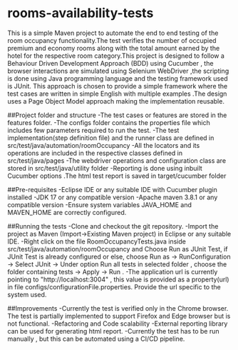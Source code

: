 # rooms-availability-tests
This is a simple Maven project to automate the end to end testing of the room occupancy functionality.The test verifies the number of occupied premium and economy rooms along with the total amount earned by the hotel for the respective room category.This project is designed to follow a Behaviour Driven Development Approach (BDD) using Cucumber , the browser interactions are simulated using Selenium WebDriver ,the scripting is done using Java programming language and the testing framework used is JUnit. This approach is chosen to provide a simple framework where the test cases are written in simple English with multiple examples .The design uses a Page Object Model approach making the implementation reusable.

##Project folder and structure
-The test cases or features are stored in the features folder.
-The configs folder contains the properties file which includes few parameters required to run the test.
-The test implementation(step definition file) and the runner class are defined in src/test/java/automation/roomOccupancy
-All the locators and its operations are included in the respective classes defined in src/test/java/pages
-The webdriver operations and configuration class are stored in src/test/java/utility folder
-Reporting is done using inbuilt Cucumber options .The html test report is saved in target/cucumber folder

##Pre-requisites
-Eclipse IDE or any suitable IDE with Cucumber plugin installed
-JDK 17 or any compatible version
-Apache maven 3.8.1 or any compatible version
-Ensure system variables JAVA_HOME and MAVEN_HOME are correctly configured.

##Running the tests
-Clone and checkout the git repository.
-Import the project as Maven (Import->Existing Maven project) in Eclipse or any suitable IDE.
-Right click on the file RoomOccupancyTests.java inside src/test/java/automation/roomOccupancy and Choose Run as JUnit Test, if JUnit Test is already configured or else, choose Run as -> RunConfiguration -> Select JUnit -> Under option Run all tests in selected folder , choose the folder containing tests -> Apply -> Run .
-The application url is currently pointing to "http://localhost:3004" , this value is provided as a property(url) in file configs/configurationFile.properties. Provide the url specific to the system used.

##Improvements
-Currently the test is verified only in the Chrome browser. The test is partially implemented to support Firefox and Edge browser but is not functional.
-Refactoring and Code scalability
-External reporting library can be used for generating html report.
-Currently the test has to be run manually , but this can be automated using a CI/CD pipeline.

